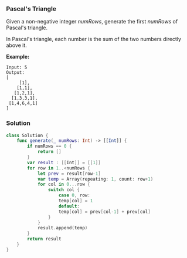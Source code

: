 
### Pascal's Triangle

Given a non-negative integer *numRows*, generate the first *numRows* of Pascal's triangle.

In Pascal's triangle, each number is the sum of the two numbers directly above it.

__Example:__
```
Input: 5
Output:
[
     [1],
    [1,1],
   [1,2,1],
  [1,3,3,1],
 [1,4,6,4,1]
]
```

### Solution
```Swift
class Solution {
    func generate(_ numRows: Int) -> [[Int]] {
        if numRows == 0 {
            return []
        }
        var result : [[Int]] = [[1]]
        for row in 1..<numRows {
            let prev = result[row-1]
            var temp = Array(repeating: 1, count: row+1)
            for col in 0...row {
                switch col {
                    case 0, row:
                    temp[col] = 1
                    default:
                    temp[col] = prev[col-1] + prev[col]
                }
            }
            result.append(temp)
        }
        return result
    }
}
```